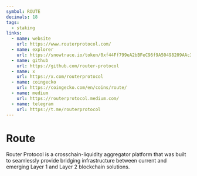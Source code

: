 ```yaml
---
symbol: ROUTE
decimals: 18
tags:
  - staking
links:
  - name: website
    url: https://www.routerprotocol.com/
  - name: explorer
    url: https://snowtrace.io/token/0xf44Ff799eA2bBFeC96f9A50498209AAc3C2b3b8b
  - name: github
    url: https://github.com/router-protocol
  - name: x
    url: https://x.com/routerprotocol
  - name: coingecko
    url: https://coingecko.com/en/coins/route/
  - name: medium
    url: https://routerprotocol.medium.com/
  - name: telegram
    url: https://t.me/routerprotocol
---
```


# Route

Router Protocol is a crosschain-liquidity aggregator platform that was built to seamlessly provide bridging infrastructure between current and emerging Layer 1 and Layer 2 blockchain solutions.

